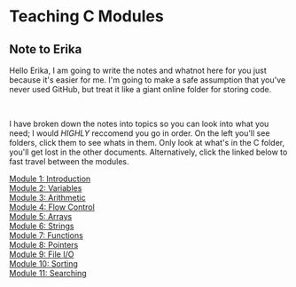 # Teaching C Modules

## Note to Erika
Hello Erika, I am going to write the notes and whatnot here for you just because it's easier for me. I'm going to make a safe assumption that you've never used GitHub, but treat it like a giant online folder for storing code.

<br>

I have broken down the notes into topics so you can look into what you need; I would <em>HIGHLY</em> reccomend you go in order. On the left you'll see folders, click them to see whats in them. Only look at what's in the C folder, you'll get lost in the other documents. Alternatively, click the linked below to fast travel between the modules.

<a href="https://github.com/aolwyn/Leetcode/tree/main/C/Module%201%20-%20Introduction">Module 1: Introduction</a><br>
<a href="https://github.com/aolwyn/Leetcode/tree/main/C/Module%202%20-%20Variables">Module 2: Variables</a><br>
<a href="https://github.com/aolwyn/Leetcode/tree/main/C/Module%203%20-%20Arithmetic">Module 3: Arithmetic</a><br>
<a href="https://github.com/aolwyn/Leetcode/tree/main/C/Module%204%20-%20Flow%20Control">Module 4: Flow Control</a><br>
<a href="">Module 5: Arrays</a><br>
<a href="">Module 6: Strings</a><br>
<a href="">Module 7: Functions</a><br>
<a href="">Module 8: Pointers</a><br>
<a href="">Module 9: File I/O</a><br>
<a href="">Module 10: Sorting</a><br>
<a href="">Module 11: Searching</a><br>
